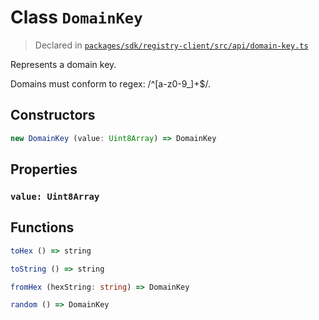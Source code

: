 # Class `DomainKey`
> Declared in [`packages/sdk/registry-client/src/api/domain-key.ts`]()

Represents a domain key.

Domains must conform to regex: /^[a-z0-9_]+$/.

## Constructors
```ts
new DomainKey (value: Uint8Array) => DomainKey
```

## Properties
### `value: Uint8Array`

## Functions
```ts
toHex () => string
```
```ts
toString () => string
```
```ts
fromHex (hexString: string) => DomainKey
```
```ts
random () => DomainKey
```